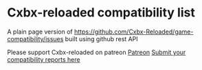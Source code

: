 # Cxbx-reloaded compatibility list
A plain page version of https://github.com/Cxbx-Reloaded/game-compatibility/issues built using github rest API

Please support Cxbx-reloaded on patreon [Patreon](https://www.patreon.com/LukeUsher)
[Submit your compatibility reports here](https://github.com/Cxbx-Reloaded/game-compatibility/issues)
